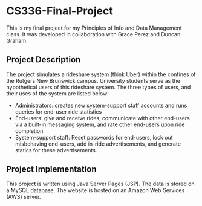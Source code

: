 # CS336-Final-Project
This is my final project for my Principles of Info and Data Management class. It was developed in collaboration with Grace Perez and Duncan Graham.

## Project Description

The project simulates a rideshare system (think Uber) within the confines of the Rutgers New Brunswick campus. University students serve as the hypothetical users of this rideshare system. The three types of users, and their uses of the system are listed below:

* Administrators: creates new system-support staff accounts and runs queries for end-user ride statistics
* End-users: give and receive rides, communicate with other end-users via a built-in messaging system, and rate other end-users upon ride completion
* System-support staff: Reset passwords for end-users, lock out misbehaving end-users, add in-ride advertisements, and generate statics for these advertisements.

## Project Implementation

This project is written using Java Server Pages (JSP). The data is stored on a MySQL database. The website is hosted on an Amazon Web Services (AWS) server.

